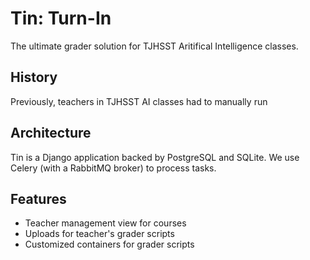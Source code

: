 # Tin: Turn-In

The ultimate grader solution for TJHSST Aritifical Intelligence classes.

## History

Previously, teachers in TJHSST AI classes had to manually run

## Architecture
Tin is a Django application backed by PostgreSQL and SQLite. We use Celery (with a RabbitMQ broker) to process tasks.

## Features
* Teacher management view for courses
* Uploads for teacher's grader scripts
* Customized containers for grader scripts
